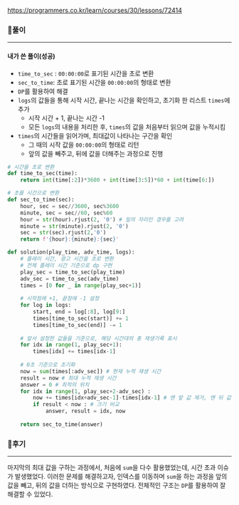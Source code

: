 <https://programmers.co.kr/learn/courses/30/lessons/72414>



### 📌풀이

----

#### 내가 쓴 풀이(성공)

- `time_to_sec` : `00:00:00`로 표기된 시간을 초로 변환
- `sec_to_time`: 초로 표기된 시간을 `00:00:00`의 형태로 변환
- `DP`를 활용하여 해결
- `logs`의 값들을 통해 시작 시간, 끝나는 시간을 확인하고, 초기화 한 리스트 `times`에 추가
  - 시작 시간 + 1, 끝나는 시간 -1
  - 모든 `logs`의 내용을 처리한 후, `times`의 값을 처음부터 읽으며 값을 누적시킴
- `times`의 시간들을 읽어가며, 최대값이 나타나는 구간을 확인
  - 그 때의 시작 값을 `00:00:00`의 형태로 리턴
  - 앞의 값을 빼주고, 뒤에 값을 더해주는 과정으로 진행

```python
# 시간을 초로 변환
def time_to_sec(time):
    return int(time[:2])*3600 + int(time[3:5])*60 + int(time[6:])

# 초를 시간으로 변환
def sec_to_time(sec):
    hour, sec = sec//3600, sec%3600
    minute, sec = sec//60, sec%60
    hour = str(hour).rjust(2, '0') # 일의 자리인 경우를 고려
    minute = str(minute).rjust(2, '0')
    sec = str(sec).rjust(2,'0')
    return f'{hour}:{minute}:{sec}'

def solution(play_time, adv_time, logs):
    # 플레이 시간, 광고 시간을 초로 변환
    # 전체 플레이 시간 기준으로 dp 구현
    play_sec = time_to_sec(play_time)
    adv_sec = time_to_sec(adv_time)
    times = [0 for _ in range(play_sec+1)]
    
    # 시작점에 +1, 끝점에 -1 설정
    for log in logs:
        start, end = log[:8], log[9:]
        times[time_to_sec(start)] += 1
        times[time_to_sec(end)] -= 1
    
    # 앞서 설정한 값들을 기준으로, 해당 시간대의 총 재생기록 표시
    for idx in range(1, play_sec+1):
        times[idx] += times[idx-1]
    
    # 0초 기준으로 초기화
    now = sum(times[:adv_sec]) # 현재 누적 재생 시간
    result = now # 최대 누적 재생 시간
    answer = 0 # 최적의 위치
    for idx in range(1, play_sec+2-adv_sec) :
        now += times[idx+adv_sec-1]-times[idx-1] # 맨 앞 값 제거, 맨 뒤 값 추가
        if result < now : # 크기 비교
            answer, result = idx, now
                         
    return sec_to_time(answer)
```





### 📌후기

------

마지막의 최대 값을 구하는 과정에서, 처음에 `sum`을 다수 활용했었는데, 시간 초과 이슈가 발생했었다. 이러한 문제를 해결하고자, 인덱스를 이동하며 `sum`을 하는 과정을 앞의 값을 빼고, 뒤의 값을 더하는 방식으로 구현하였다. 전체적인 구조는 `DP`를 활용하여 잘 해결할 수 있었다.